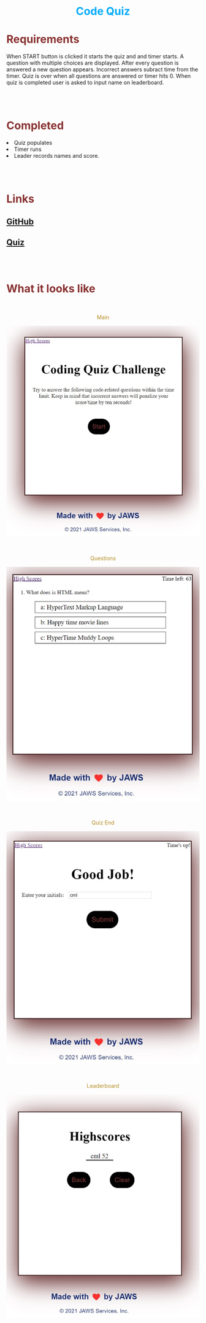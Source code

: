 <h1 align="center" style= "color:#00acfc">Code Quiz</h1> 

<h1 style= "color:#883030">Requirements</h1>
<p align= "center">

When START button is clicked it starts the quiz and and timer starts. 
A question with multiple choices are displayed.
After every question is answered a new question appears.
Incorrect answers subract time from the timer.
Quiz is over when all questions are answered or timer hits 0.
When quiz is completed user is asked to input name on leaderboard.
</p>
<br>
<br>

<h1 style= "color:#883030">Completed</h1>
<p align= "center">
<li>Quiz populates</li>
<li>Timer runs</li>
<li>Leader records names and score.</li>
</p>
<br>
<br>

<h1 style= "color:#883030">Links</h1>


## [GitHub](https://github.com/Montyking20/quiz/)


 ## [Quiz](https://montyking20.github.io/quiz/)
<br>
<br>

<h1 style= "color:#883030">What it looks like</h1>

<br>

<p align= "center" style= "color:#b38d25">Main</p>

![Code Quiz](/assets/images/Screenshot-main.jpg)

<br>

<p align= "center" style= "color:#b38d25">Questions</p>

![Password size](/assets/images/Screenshot-questions.jpg)

<br>

<p align= "center" style= "color:#b38d25">Quiz End</p>

![Password size](/assets/images/Screenshot-quizend.jpg)

<br>

<p align= "center" style= "color:#b38d25">Leaderboard</p>

![Password size](/assets/images/Screenshot-leaderboard.jpg)

<br>


